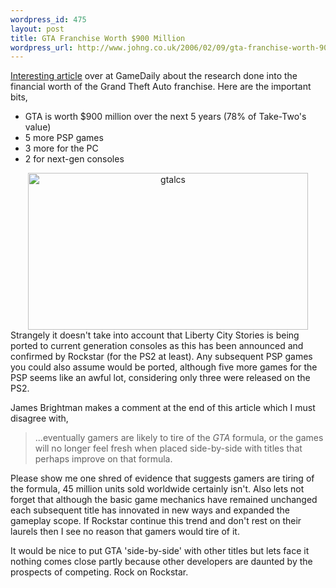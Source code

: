 ```yaml
--- 
wordpress_id: 475
layout: post
title: GTA Franchise Worth $900 Million
wordpress_url: http://www.johng.co.uk/2006/02/09/gta-franchise-worth-900-million/
---
```

<a href="http://biz.gamedaily.com/industry/feature/?id=11802">Interesting article</a> over at GameDaily about the research done into the financial worth of the Grand Theft Auto franchise. Here are the important bits,
<ul>
	<li>GTA is worth $900 million over the next 5 years (78% of Take-Two's value)</li>
	<li>5 more PSP games</li>
	<li>3 more for the PC</li>
	<li>2 for next-gen consoles</li>
</ul>
<div style="text-align: center"><img style="width: 448px; height: 251px" id="image241" alt="gtalcs" src="http://www.johng.co.uk/wp-content/uploads/2006/02/grand-theft-auto-liberty-city-stories-20050913092639209.jpg" /></div>
Strangely it doesn't take into account that Liberty City Stories is being ported to current generation consoles as this has been announced and confirmed by Rockstar (for the PS2 at least). Any subsequent PSP games you could also assume would be ported, although five more games for the PSP seems like an awful lot, considering only three were released on the PS2.

James Brightman makes a comment at the end of this article which I must disagree with,
<blockquote>...eventually gamers are likely to tire of the <em>GTA</em> formula, or the games will no longer feel fresh when placed side-by-side with titles that perhaps improve on that formula.</blockquote>
Please show me one shred of evidence that suggests gamers are tiring of the formula, 45 million units sold worldwide certainly isn't. Also lets not forget that although the basic game mechanics have remained unchanged each subsequent title has innovated in new ways and expanded the gameplay scope. If Rockstar continue this trend and don't rest on their laurels then I see no reason that gamers would tire of it.

It would be nice to put GTA 'side-by-side' with other titles but lets face it nothing comes close partly because other developers are daunted by the prospects of competing. Rock on Rockstar.
